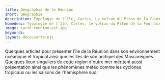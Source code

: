 ```yaml
---
title: Géographie de la Réunion
short: Géographie
description: Typologie de l'île, Cartes, Le volcan du Piton de la Fournaise, les cyclones, sites caractéristiques
homedesc: Typologie de l'île, Cartes, Le volcan du Piton de la Fournaise, les cyclones, sites caractéristiques
image: carte-reunion-est.jpg
keywords:
layout: decouverte.njk
---
```


Quelques articles pour présenter l'île de la Réunion dans son environnement océanique et tropical ainsi que les îles de son archipel des Mascareignes. Quelques lieux singuliers de cette région d'outre mer méritent aussi présentation ainsi que les phénomènes météo comme les cyclones tropicaux ou les saisons de l'hémisphère sud.
